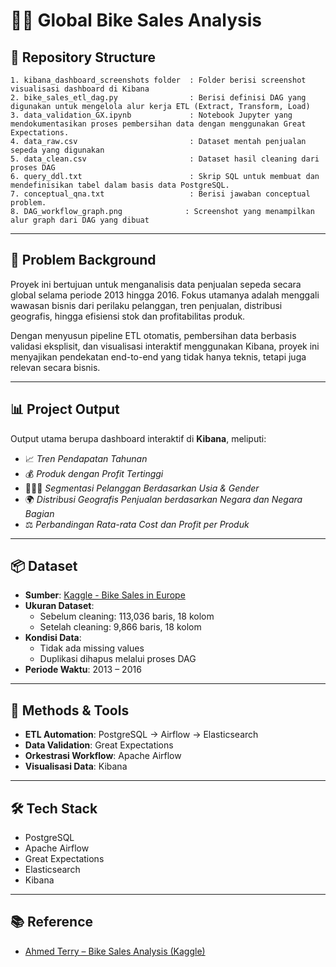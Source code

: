 # 🚴‍♂️ Global Bike Sales Analysis

## 📁 Repository Structure
```
1. kibana_dashboard_screenshots folder  : Folder berisi screenshot visualisasi dashboard di Kibana
2. bike_sales_etl_dag.py                : Berisi definisi DAG yang digunakan untuk mengelola alur kerja ETL (Extract, Transform, Load)
3. data_validation_GX.ipynb             : Notebook Jupyter yang mendokumentasikan proses pembersihan data dengan menggunakan Great Expectations.
4. data_raw.csv                         : Dataset mentah penjualan sepeda yang digunakan
5. data_clean.csv                       : Dataset hasil cleaning dari proses DAG
6. query_ddl.txt                        : Skrip SQL untuk membuat dan mendefinisikan tabel dalam basis data PostgreSQL.
7. conceptual_qna.txt                   : Berisi jawaban conceptual problem.
8. DAG_workflow_graph.png              : Screenshot yang menampilkan alur graph dari DAG yang dibuat
```

---

## 🧩 Problem Background

Proyek ini bertujuan untuk menganalisis data penjualan sepeda secara global selama periode 2013 hingga 2016. Fokus utamanya adalah menggali wawasan bisnis dari perilaku pelanggan, tren penjualan, distribusi geografis, hingga efisiensi stok dan profitabilitas produk.

Dengan menyusun pipeline ETL otomatis, pembersihan data berbasis validasi eksplisit, dan visualisasi interaktif menggunakan Kibana, proyek ini menyajikan pendekatan end-to-end yang tidak hanya teknis, tetapi juga relevan secara bisnis.

---

## 📊 Project Output

Output utama berupa dashboard interaktif di **Kibana**, meliputi:

- 📈 *Tren Pendapatan Tahunan*  
- 💰 *Produk dengan Profit Tertinggi*  
- 🧑‍🤝‍🧑 *Segmentasi Pelanggan Berdasarkan Usia & Gender*  
- 🌍 *Distribusi Geografis Penjualan berdasarkan Negara dan Negara Bagian*  
- ⚖️ *Perbandingan Rata-rata Cost dan Profit per Produk*

---

## 📦 Dataset

- **Sumber**: [Kaggle - Bike Sales in Europe](https://www.kaggle.com/datasets/sadiqshah/bike-sales-in-europe)  
- **Ukuran Dataset**:  
  - Sebelum cleaning: 113,036 baris, 18 kolom  
  - Setelah cleaning: 9,866 baris, 18 kolom  
- **Kondisi Data**:  
  - Tidak ada missing values  
  - Duplikasi dihapus melalui proses DAG  
- **Periode Waktu**: 2013 – 2016

---

## 🔧 Methods & Tools

- **ETL Automation**: PostgreSQL → Airflow → Elasticsearch  
- **Data Validation**: Great Expectations  
- **Orkestrasi Workflow**: Apache Airflow  
- **Visualisasi Data**: Kibana

---

## 🛠️ Tech Stack

- PostgreSQL  
- Apache Airflow  
- Great Expectations  
- Elasticsearch  
- Kibana

---

## 📚 Reference

- [Ahmed Terry – Bike Sales Analysis (Kaggle)](https://www.kaggle.com/code/ahmedterry/bike-sales-analysis)